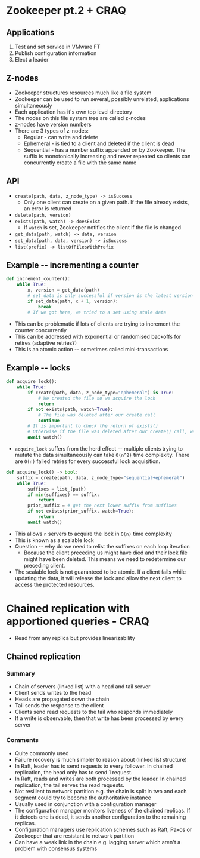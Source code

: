 # Zookeeper pt.2 + CRAQ

## Applications
1. Test and set service in VMware FT
2. Publish configuration information
3. Elect a leader

## Z-nodes
* Zookeeper structures resources much like a file system
* Zookeeper can be used to run several, possibly unrelated, applications simultaneously
* Each application has it's own top level directory
* The nodes on this file system tree are called z-nodes
* z-nodes have version numbers
* There are 3 types of z-nodes:
    * Regular - can write and delete
    * Ephemeral - is tied to a client and deleted if the client is dead
    * Sequential - has a number suffix appended on by Zookeeper. The suffix is monotonically increasing and never repeated so clients can concurrently create a file with the same name

## API
* `create(path, data, z_node_type) -> isSuccess`
    * Only one client can create on a given path. If the file already exists, an error is returned
* `delete(path, version)`
* `exists(path, watch) -> doesExist`
    * If `watch` is set, Zookeeper notifies the client if the file is changed
* `get_data(path, watch) -> data, version`
* `set_data(path, data, version) -> isSuccess`
* `list(prefix) -> listOfFilesWithPrefix`

## Example -- incrementing a counter
```python
def increment_counter():
    while True:
        x, version = get_data(path)
        # set_data is only successful if version is the latest version
        if set_data(path, x + 1, version):
            break
        # If we got here, we tried to a set using stale data
```

* This can be problematic if lots of clients are trying to increment the counter concurrently
* This can be addressed with exponential or randomised backoffs for retires (adaptive retries?)
* This is an atomic action -- sometimes called mini-transactions

## Example -- locks
```python
def acquire_lock():
    while True:
        if create(path, data, z_node_type="ephemeral") is True:
            # We created the file so we acquire the lock
            return
        if not exists(path, watch=True):
            # The file was deleted after our create call
            continue
        # It is important to check the return of exists()
        # Otherwise if the file was deleted after our create() call, we would miss the delete notification
        await watch()
```

* `acquire_lock` suffers from the herd effect -- multiple clients trying to mutate the data simultaneously can take `O(n^2)` time complexity. There are `O(n)` failed retries for every successful lock acquisition.

```python
def acquire_lock() -> bool:
    suffix = create(path, data, z_node_type="sequential+ephemeral")
    while True:
        suffixes = list_(path)
        if min(suffixes) == suffix:
            return
        prior_suffix = # get the next lower suffix from suffixes 
        if not exists(prior_suffix, watch=True):
            return
        await watch()
```

* This allows `n` servers to acquire the lock in `O(n)` time complexity
* This is known as a scalable lock
* Question -- why do we need to relist the suffixes on each loop iteration
    * Because the client preceding us might have died and their lock file might have been deleted. This means we need to redetermine our preceding client.
* The scalable lock is not guaranteed to be atomic. If a client fails while updating the data, it will release the lock and allow the next client to access the protected resources.

# Chained replication with apportioned queries - CRAQ
* Read from any replica but provides linearizability

## Chained replication

### Summary
* Chain of servers (linked list) with a head and tail server
* Client sends writes to the head
* Heads are propagated down the chain
* Tail sends the response to the client
* Clients send read requests to the tail who responds immediately
* If a write is observable, then that write has been processed by every server

### Comments
* Quite commonly used
* Failure recovery is much simpler to reason about (linked list structure)
* In Raft, leader has to send requests to every follower. In chained replication, the head only has to send 1 request.
* In Raft, reads and writes are both processed by the leader. In chained replication, the tail serves the read requests.
* Not resilient to network partition e.g. the chain is split in two and each segment could try to become the authoritative instance
* Usually used in conjunction with a configuration manager
* The configuration manager monitors liveness of the chained replicas. If it detects one is dead, it sends another configuration to the remaining replicas.
* Configuration managers use replication schemes such as Raft, Paxos or Zookeeper that are resistant to network partition
* Can have a weak link in the chain e.g. lagging server which aren't a problem with consensus systems